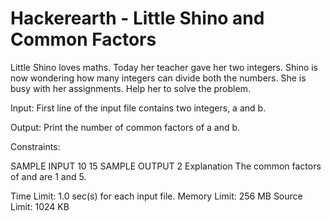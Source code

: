 # Hackerearth - Little Shino and Common Factors
Little Shino loves maths. Today her teacher gave her two integers. Shino is now wondering how many integers can divide both the numbers. She is busy with her assignments. Help her to solve the problem.

Input:
First line of the input file contains two integers, a and b.

Output:
Print the number of common factors of a and b.

Constraints:

SAMPLE INPUT
10 15
SAMPLE OUTPUT
2
Explanation
The common factors of  and  are 1 and 5.

Time Limit:	1.0 sec(s) for each input file.
Memory Limit:	256 MB
Source Limit:	1024 KB